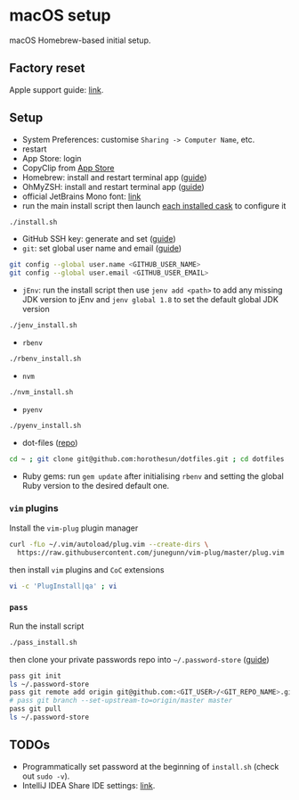 # macOS setup

macOS Homebrew-based initial setup.

## Factory reset

Apple support guide: [link](https://support.apple.com/en-gb/HT201065).

## Setup

- System Preferences: customise `Sharing -> Computer Name`, etc.
- restart
- App Store: login
- CopyClip from [App Store](https://apps.apple.com/us/app/copyclip-clipboard-history/id595191960?mt=12)
- Homebrew: install and restart terminal app ([guide](https://docs.brew.sh/Installation))
- OhMyZSH: install and restart terminal app ([guide](https://github.com/ohmyzsh/ohmyzsh#basic-installation))
- official JetBrains Mono font: [link](https://www.jetbrains.com/lp/mono/)
- run the main install script then launch [each installed cask](casks) to configure it

```bash
./install.sh
```

- GitHub SSH key: generate and set ([guide](https://docs.github.com/en/authentication/connecting-to-github-with-ssh/generating-a-new-ssh-key-and-adding-it-to-the-ssh-agent))
- `git`: set global user name and email ([guide](https://stackoverflow.com/a/26368148))

```bash
git config --global user.name <GITHUB_USER_NAME>
git config --global user.email <GITHUB_USER_EMAIL>
```

- `jEnv`: run the install script then use `jenv add <path>` to add any missing JDK version to jEnv and `jenv global 1.8` to set the default global JDK version

```bash
./jenv_install.sh
```

- `rbenv`

```bash
./rbenv_install.sh
```

- `nvm`

```bash
./nvm_install.sh
```

- `pyenv`

```bash
./pyenv_install.sh
```

- dot-files ([repo](https://github.com/horothesun/dotfiles))

```bash
cd ~ ; git clone git@github.com:horothesun/dotfiles.git ; cd dotfiles
```

- Ruby gems: run `gem update` after initialising `rbenv` and setting the global Ruby version to the desired default one.

### `vim` plugins

Install the `vim-plug` plugin manager

```bash
curl -fLo ~/.vim/autoload/plug.vim --create-dirs \
  https://raw.githubusercontent.com/junegunn/vim-plug/master/plug.vim
```

then install `vim` plugins and `CoC` extensions

```bash
vi -c 'PlugInstall|qa' ; vi
```

### `pass`

Run the install script

```bash
./pass_install.sh
```

then clone your private passwords repo into `~/.password-store` ([guide](https://www.passwordstore.org/))

```bash
pass git init
ls ~/.password-store
pass git remote add origin git@github.com:<GIT_USER>/<GIT_REPO_NAME>.git
# pass git branch --set-upstream-to=origin/master master
pass git pull
ls ~/.password-store
```

## TODOs

- Programmatically set password at the beginning of `install.sh` (check out `sudo -v`).
- IntelliJ IDEA Share IDE settings: [link](https://www.jetbrains.com/help/idea/sharing-your-ide-settings.html).
